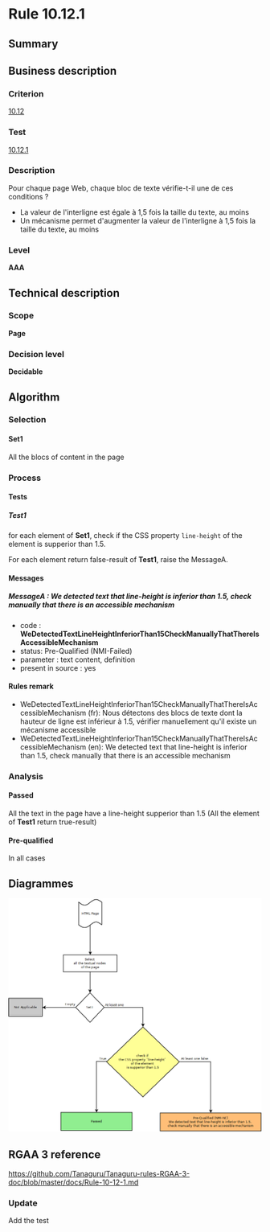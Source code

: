 # Rule 10.12.1

## Summary

## Business description

### Criterion

[10.12](http://references.modernisation.gouv.fr/rgaa/criteres.html#crit-10-12)

### Test

[10.12.1](http://references.modernisation.gouv.fr/rgaa/criteres.html#test-10-12-1)

### Description

Pour chaque page Web, chaque bloc de texte v&eacute;rifie-t-il une de ces conditions ? 
 
 *  La valeur de l'interligne est &eacute;gale &agrave; 1,5 fois la taille du texte, au moins 
 *  Un m&eacute;canisme permet d'augmenter la valeur de l'interligne &agrave; 1,5 fois la taille du texte, au moins 

### Level

**AAA**

## Technical description

### Scope

**Page**

### Decision level

**Decidable**

## Algorithm

### Selection

#### Set1

All the blocs of content in the page

### Process

#### Tests

##### Test1

for each element of **Set1**, check if the CSS property `line-height` of the element is supperior than 1.5.

For each element return false-result of **Test1**, raise the MessageA.

#### Messages

##### MessageA : We detected text that line-height is inferior than 1.5, check manually that there is an accessible mechanism

-    code : **WeDetectedTextLineHeightInferiorThan15CheckManuallyThatThereIsAccessibleMechanism** 
-    status: Pre-Qualified (NMI-Failed)
-    parameter : text content, definition
-    present in source : yes

#### Rules remark

 * WeDetectedTextLineHeightInferiorThan15CheckManuallyThatThereIsAccessibleMechanism (fr): Nous d&eacute;tectons des blocs de texte dont la hauteur de ligne est inf&eacute;rieur &agrave; 1.5, v&eacute;rifier manuellement qu'il existe un m&eacute;canisme accessible
 * WeDetectedTextLineHeightInferiorThan15CheckManuallyThatThereIsAccessibleMechanism (en): We detected text that line-height is inferior than 1.5, check manually that there is an accessible mechanism

### Analysis

#### Passed

All the text in the page have a line-height supperior than 1.5 (All the element of **Test1** return true-result)

#### Pre-qualified

In all cases

## Diagrammes

![](https://raw.githubusercontent.com/Tanaguru/RGAA3-2016/master/docs/Diagrammes/Test10-12-1.png?token=AI6sAycogEvsd6txnKBI3eSXjiTWgf2Yks5Y_w-qwA%3D%3D)

## RGAA 3 reference

https://github.com/Tanaguru/Tanaguru-rules-RGAA-3-doc/blob/master/docs/Rule-10-12-1.md

### Update

Add the test

